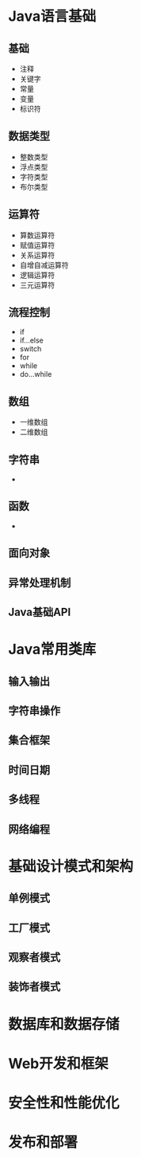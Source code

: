 # Java语言基础
## 基础
* 注释
* 关键字
* 常量
* 变量
* 标识符
## 数据类型
* 整数类型
* 浮点类型
* 字符类型
* 布尔类型
## 运算符
* 算数运算符
* 赋值运算符
* 关系运算符
* 自增自减运算符
* 逻辑运算符
* 三元运算符
## 流程控制
* if
* if...else
* switch
* for
* while
* do...while
## 数组
* 一维数组
* 二维数组
## 字符串
* 
## 函数
* 
## 面向对象
## 异常处理机制
## Java基础API

# Java常用类库
## 输入输出
## 字符串操作
## 集合框架
## 时间日期
## 多线程
## 网络编程

# 基础设计模式和架构
## 单例模式
## 工厂模式
## 观察者模式
## 装饰者模式

# 数据库和数据存储

# Web开发和框架

# 安全性和性能优化

# 发布和部署
#